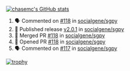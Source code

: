 [![chasemc's GitHub stats](https://github-readme-stats.vercel.app/api?username=chasemc)](https://github.com/anuraghazra/github-readme-stats)


<!--START_SECTION:activity-->
1. 🗣 Commented on [#118](https://github.com/socialgene/sgpy/pull/118#issuecomment-3109928386) in [socialgene/sgpy](https://github.com/socialgene/sgpy)
2. 🚀 Published release [v2.0.1](https://github.com/socialgene/sgpy/releases/tag/v2.0.1) in [socialgene/sgpy](https://github.com/socialgene/sgpy)
3. 🎉 Merged PR [#118](https://github.com/socialgene/sgpy/pull/118) in [socialgene/sgpy](https://github.com/socialgene/sgpy)
4. 💪 Opened PR [#118](https://github.com/socialgene/sgpy/pull/118) in [socialgene/sgpy](https://github.com/socialgene/sgpy)
5. 🗣 Commented on [#117](https://github.com/socialgene/sgpy/pull/117#issuecomment-3092491402) in [socialgene/sgpy](https://github.com/socialgene/sgpy)
<!--END_SECTION:activity-->
[![trophy](https://github-profile-trophy.vercel.app/?username=chasemc)](https://github.com/ryo-ma/github-profile-trophy)

